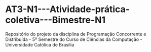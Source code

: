 # AT3-N1---Atividade-prática-coletiva---Bimestre-N1
Repositório do projeto da disciplina de Programação Concorrente e Distribuída - 5º Semestre do Curso de Ciências da Computação - Universidade Católica de Brasília
